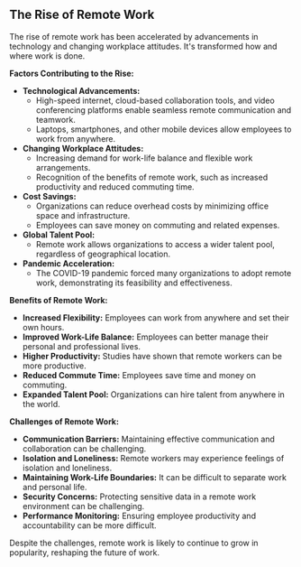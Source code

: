 ## The Rise of Remote Work

The rise of remote work has been accelerated by advancements in technology and changing workplace attitudes. It's transformed how and where work is done.

**Factors Contributing to the Rise:**

* **Technological Advancements:**
    * High-speed internet, cloud-based collaboration tools, and video conferencing platforms enable seamless remote communication and teamwork.
    * Laptops, smartphones, and other mobile devices allow employees to work from anywhere.
* **Changing Workplace Attitudes:**
    * Increasing demand for work-life balance and flexible work arrangements.
    * Recognition of the benefits of remote work, such as increased productivity and reduced commuting time.
* **Cost Savings:**
    * Organizations can reduce overhead costs by minimizing office space and infrastructure.
    * Employees can save money on commuting and related expenses.
* **Global Talent Pool:**
    * Remote work allows organizations to access a wider talent pool, regardless of geographical location.
* **Pandemic Acceleration:**
    * The COVID-19 pandemic forced many organizations to adopt remote work, demonstrating its feasibility and effectiveness.

**Benefits of Remote Work:**

* **Increased Flexibility:** Employees can work from anywhere and set their own hours.
* **Improved Work-Life Balance:** Employees can better manage their personal and professional lives.
* **Higher Productivity:** Studies have shown that remote workers can be more productive.
* **Reduced Commute Time:** Employees save time and money on commuting.
* **Expanded Talent Pool:** Organizations can hire talent from anywhere in the world.

**Challenges of Remote Work:**

* **Communication Barriers:** Maintaining effective communication and collaboration can be challenging.
* **Isolation and Loneliness:** Remote workers may experience feelings of isolation and loneliness.
* **Maintaining Work-Life Boundaries:** It can be difficult to separate work and personal life.
* **Security Concerns:** Protecting sensitive data in a remote work environment can be challenging.
* **Performance Monitoring:** Ensuring employee productivity and accountability can be more difficult.

Despite the challenges, remote work is likely to continue to grow in popularity, reshaping the future of work.
